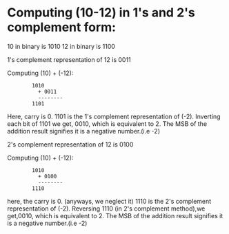 # Computing (10-12) in 1's and 2's complement form:

10 in binary is 1010
12 in binary is 1100

1's complement representation of 12 is 0011

Computing (10) + (-12):

			1010
		      +	0011 
		      --------
			1101
Here, carry is 0.
1101 is the 1's complement representation of (-2).
Inverting each bit of 1101 we get, 0010, which is equivalent to 2. The MSB of the addition result signifies it is a negative number.(i.e -2)

2's complement representation of 12 is 0100

Computing (10) + (-12):

			1010
		      +	0100
		      --------
			1110 
here, the carry is 0. (anyways, we neglect it)
1110 is the 2's complement representation of (-2).
Reversing 1110 (in 2's complement method),we get,0010, which is equivalent to 2. The MSB of the addition result signifies it is a negative number.(i.e -2)


  	
